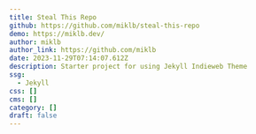 ```yaml
---
title: Steal This Repo
github: https://github.com/miklb/steal-this-repo
demo: https://miklb.dev/
author: miklb
author_link: https://github.com/miklb
date: 2023-11-29T07:14:07.612Z
description: Starter project for using Jekyll Indieweb Theme
ssg:
  - Jekyll
css: []
cms: []
category: []
draft: false
---
```

